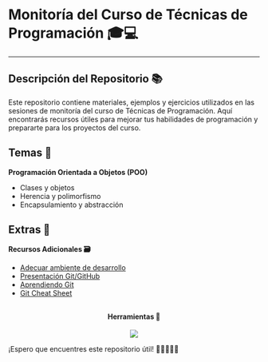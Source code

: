 # Monitoría del Curso de Técnicas de Programación 🎓💻
---
## Descripción del Repositorio 📚

Este repositorio contiene materiales, ejemplos y ejercicios utilizados en las sesiones de monitoría del curso de Técnicas de Programación. Aquí encontrarás recursos útiles para mejorar tus habilidades de programación y prepararte para los proyectos del curso.

## Temas 📝
**Programación Orientada a Objetos (POO)**
   - Clases y objetos
   - Herencia y polimorfismo
   - Encapsulamiento y abstracción

## Extras 🌟

**Recursos Adicionales 🗃️**
- [Adecuar ambiente de desarrollo](https://drive.google.com/file/d/1jJuqVwBQTUyh298gClD1_mxWcCuDJun5/view?usp=sharing)
- [Presentación Git/GitHub](https://docs.google.com/presentation/d/1zF87RjD0TGeSQ9y9786xXiNH2AFSmJiT/edit?usp=sharing&ouid=108535811048265839670&rtpof=true&sd=true)
- [Aprendiendo Git](https://drive.google.com/file/d/1muB3dDxP13YZTCE1lOR6tm79h2fiQrBf/view?usp=sharing)
- [Git Cheat Sheet](https://drive.google.com/file/d/1mljvnVwikWqbcYiRNyEfVTlTNlJ-IYgt/view?usp=drive_link)

## <h4 align="center">Herramientas 🧰</h4>
<p align="center">
  <a href="#">
    <img src="https://skillicons.dev/icons?i=java,maven,vscode,git" />
  </a>
</p>

¡Espero que encuentres este repositorio útil! 🚀👩‍💻👨‍💻
